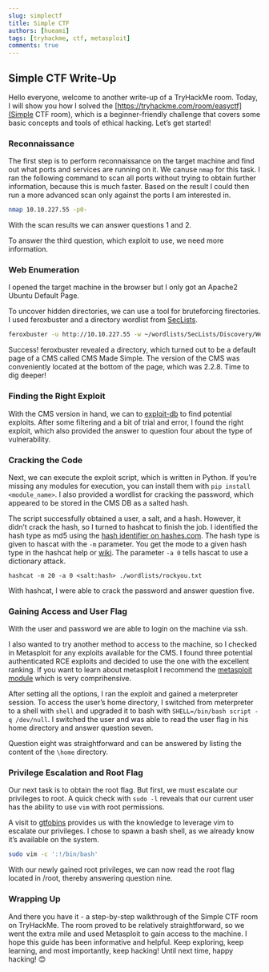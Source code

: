 ```yaml
---
slug: simplectf
title: Simple CTF
authors: [hueami]
tags: [tryhackme, ctf, metasploit]
comments: true
---
```


## Simple CTF Write-Up
Hello everyone, welcome to another write-up of a TryHackMe room. Today, I will show you how I solved the [https://tryhackme.com/room/easyctf](Simple CTF room), which is a beginner-friendly challenge that covers some basic concepts and tools of ethical hacking. Let’s get started!

### Reconnaissance

<!-- truncate -->

The first step is to perform reconnaissance on the target machine and find out what ports and services are running on it. We canuse `nmap` for this task. I ran the following command to scan all ports without trying to obtain further information, because this is much faster. Based on the result I could then run a more advanced scan only against the ports I am interested in.

```bash
nmap 10.10.227.55 -p0-
```

With the scan results we can answer questions 1 and 2.

To answer the third question, which exploit to use, we need more information.

### Web Enumeration
I opened the target machine in the browser but I only got an Apache2 Ubuntu Default Page.

To uncover hidden directories, we can use a tool for bruteforcing firectories. I used feroxbuster and a directory wordlist from [SecLists](https://github.com/danielmiessler/SecLists).

```bash
feroxbuster -u http://10.10.227.55 -w ~/wordlists/SecLists/Discovery/Web-Content/directory-list-2.3-medium.txt
```

Success! feroxbuster revealed a directory, which turned out to be a default page of a CMS called CMS Made Simple. The version of the CMS was conveniently located at the bottom of the page, which was 2.2.8. Time to dig deeper! 

### Finding the Right Exploit
With the CMS version in hand, we can to [exploit-db](https://www.exploit-db.com/) to find potential exploits. After some filtering and a bit of trial and error, I found the right exploit, which also provided the answer to question four about the type of vulnerability.

### Cracking the Code
Next, we can execute the exploit script, which is written in Python. If you’re missing any modules for execution, you can install them with `pip install <module_name>`. I also provided a wordlist for cracking the password, which appeared to be stored in the CMS DB as a salted hash.

The script successfully obtained a user, a salt, and a hash. However, it didn’t crack the hash, so I turned to hashcat to finish the job. I identified the hash type as md5 using the [hash identifier on hashes.com](https://hashes.com/en/tools/hash_identifier). The hash type is given to hascat with the `-m` parameter. You get the mode to a given hash type in the hashcat help or [wiki](https://hashcat.net/wiki/doku.php?id=hashcat). The parameter `-a 0` tells hascat to use a dictionary attack. 

`hashcat -m 20 -a 0 <salt:hash> ./wordlists/rockyou.txt`

With hashcat, I were able to crack the password and answer question five.

### Gaining Access and User Flag
With the user and password we are able to login on the machine via ssh.

I also wanted to try another method to access to the machine, so I checked in Metasploit for any exploits available for the CMS. I found three potential authenticated RCE exploits and decided to use the one with the excellent ranking. If you want to learn about metasploit I recommend the [metasploit module](https://tryhackme.com/module/metasploit) which is very comprihensive.

After setting all the options, I ran the exploit and gained a meterpreter session. To access the user’s home directory, I switched from meterpreter to a shell with `shell` and upgraded it to bash with `SHELL=/bin/bash script -q /dev/null`. I switched the user and was able to read the user flag in his home directory and answer question seven.

Question eight was straightforward and can be answered by listing the content of the `\home` directory.

### Privilege Escalation and Root Flag
Our next task is to obtain the root flag. But first, we must escalate our privileges to root. A quick check with `sudo -l` reveals that our current user has the ability to use `vim` with root permissions.

A visit to [gtfobins](https://gtfobins.github.io/gtfobins/vim/#sudo) provides us with the knowledge to leverage vim to escalate our privileges. I chose to spawn a bash shell, as we already know it’s available on the system.

```bash
sudo vim -c ':!/bin/bash'
```

With our newly gained root privileges, we can now read the root flag located in /root, thereby answering question nine.

### Wrapping Up
And there you have it - a step-by-step walkthrough of the Simple CTF room on TryHackMe. The room proved to be relatively straightforward, so we went the extra mile and used Metasploit to gain access to the machine. I hope this guide has been informative and helpful. Keep exploring, keep learning, and most importantly, keep hacking! Until next time, happy hacking! 😊